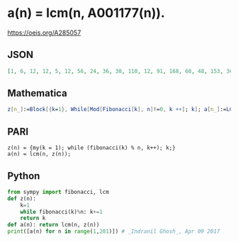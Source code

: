 # a\(n\) \= lcm\(n, A001177\(n\)\)\.
https://oeis.org/A285057
## JSON
```JSON
[1, 6, 12, 12, 5, 12, 56, 24, 36, 30, 110, 12, 91, 168, 60, 48, 153, 36, 342, 60, 168, 330, 552, 24, 25, 546, 108, 168, 406, 60, 930, 96, 660, 306, 280, 36, 703, 342, 1092, 120, 820, 168, 1892, 660, 180, 552, 752, 48, 392, 150, 612, 1092, 1431, 108, 110, 168, 684, 1218, 3422, 60]
```
## Mathematica
```Mathematica
z[n_]:=Block[{k=1}, While[Mod[Fibonacci[k], n]!=0, k ++]; k]; a[n_]:=LCM[n, z[n]]; Table[a[n], {n, 100}] (* _Indranil Ghosh_, Apr 09 2017 *)
```
## PARI
```PARI
z(n) = {my(k = 1); while (fibonacci(k) % n, k++); k;}
a(n) = lcm(n, z(n));
```
## Python
```Python
from sympy import fibonacci, lcm
def z(n):
    k=1
    while fibonacci(k)%n: k+=1
    return k
def a(n): return lcm(n, z(n))
print([a(n) for n in range(1,201)]) # _Indranil Ghosh_, Apr 09 2017
```
